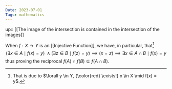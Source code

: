```yaml
---
Date: 2023-07-01
Tags: mathematics
---
```

up:: [[The image of the intersection is contained in the intersection of the images]]

When $f: X \to Y$ is an [[Injective Function]], we have, in particular, that[^1]
$$
(\exists x \in A \mid f(x) = y) \; \land (\exists z \in B \mid f(z) = y) \implies (x = z) \implies \exists x \in A \cap B \mid f(x) = y
$$
thus proving the reciprocal $f(A) \cap f(B) \subseteq f(A \cap B)$.

[^1]: That is due to $\forall y \in Y, {\color{red} \exists!} x \in X \mid f(x) = y$.